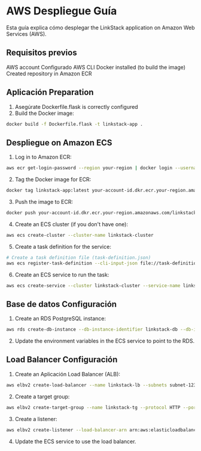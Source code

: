 # AWS Despliegue Guía

Esta guía explica cómo desplegar the LinkStack application on Amazon Web Services (AWS).

## Requisitos previos

AWS account
Configurado AWS CLI
Docker installed (to build the image)
Created repository in Amazon ECR

## Aplicación Preparation

1. Asegúrate Dockerfile.flask is correctly configured
2. Build the Docker image:
```bash
docker build -f Dockerfile.flask -t linkstack-app .
```

## Despliegue on Amazon ECS

1. Log in to Amazon ECR:
```bash
aws ecr get-login-password --region your-region | docker login --username AWS --password-stdin your-account-id.dkr.ecr.your-region.amazonaws.com
```
2. Tag the Docker image for ECR:
```bash
docker tag linkstack-app:latest your-account-id.dkr.ecr.your-region.amazonaws.com/linkstack-app:latest
```
3. Push the image to ECR:
```bash
docker push your-account-id.dkr.ecr.your-region.amazonaws.com/linkstack-app:latest
```
4. Create an ECS cluster (if you don't have one):
```bash
aws ecs create-cluster --cluster-name linkstack-cluster
```
5. Create a task definition for the service:
```bash
# Create a task definition file (task-definition.json)
aws ecs register-task-definition --cli-input-json file://task-definition.json
```
6. Create an ECS service to run the task:
```bash
aws ecs create-service --cluster linkstack-cluster --service-name linkstack-service --task-definition linkstack-task --desired-count 1 --launch-type FARGATE --network-configuration "awsvpcConfiguration={subnets=[subnet-12345678],securityGroups=[sg-12345678],assignPublicIp=ENABLED}"
```

## Base de datos Configuración

1. Create an RDS PostgreSQL instance:
```bash
aws rds create-db-instance --db-instance-identifier linkstack-db --db-instance-class db.t3.micro --engine postgres --master-username postgres --master-user-password your_secure_password --allocated-storage 20
```
2. Update the environment variables in the ECS service to point to the RDS.

## Load Balancer Configuración

1. Create an Aplicación Load Balancer (ALB):
```bash
aws elbv2 create-load-balancer --name linkstack-lb --subnets subnet-12345678 subnet-87654321 --security-groups sg-12345678
```
2. Create a target group:
```bash
aws elbv2 create-target-group --name linkstack-tg --protocol HTTP --port 5000 --vpc-id vpc-12345678 --target-type ip --health-check-path / --health-check-interval-seconds 30
```
3. Create a listener:
```bash
aws elbv2 create-listener --load-balancer-arn arn:aws:elasticloadbalancing:your-region:your-account-id:loadbalancer/app/linkstack-lb/1234567890abcdef --protocol HTTP --port 80 --default-actions Type=forward,TargetGroupArn=arn:aws:elasticloadbalancing:your-region:your-account-id:targetgroup/linkstack-tg/1234567890abcdef
```
4. Update the ECS service to use the load balancer.

